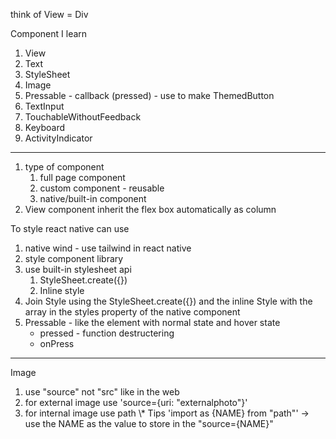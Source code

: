 think of View = Div

Component I learn

1. View
2. Text
3. StyleSheet
4. Image
5. Pressable - callback (pressed) - use to make ThemedButton
6. TextInput
7. TouchableWithoutFeedback
8. Keyboard
9. ActivityIndicator

---

1. type of component
   1. full page component
   2. custom component - reusable
   3. native/built-in component
2. View component inherit the flex box automatically as column

To style react native can use

1.  native wind - use tailwind in react native
2.  style component library
3.  use built-in stylesheet api
    1. StyleSheet.create({})
    2. Inline style
4.  Join Style using the StyleSheet.create({}) and the inline Style with the array in the styles property of the native component
5.  Pressable - like the element with normal state and hover state
    - pressed - function destructering
    - onPress

---

Image

1. use "source" not "src" like in the web
2. for external image use 'source={uri: "externalphoto"}'
3. for internal image use path
   \\\* Tips 'import as {NAME} from "path"' -> use the NAME as the value to store in the "source={NAME}"
